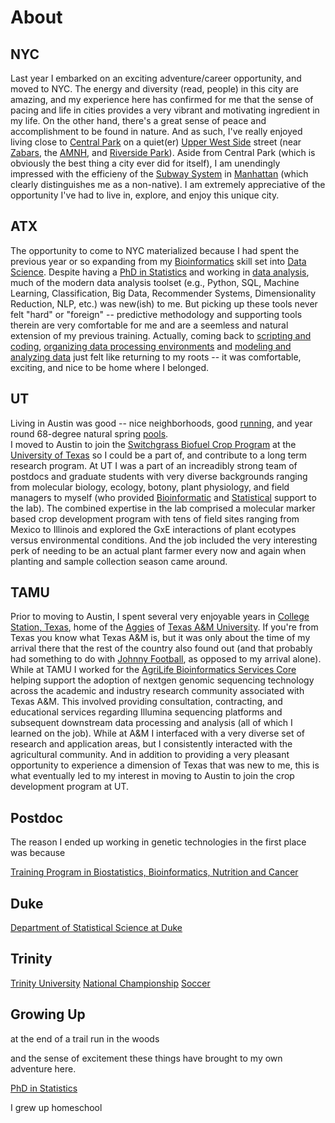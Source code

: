 # About

## NYC

Last year I embarked on an exciting adventure/career opportunity, and moved to NYC.
The energy and diversity (read, people) in this city are amazing,
and my experience here has confirmed for me that the sense of pacing and life 
in cities provides a very vibrant and motivating ingredient in my life.
On the other hand, there's a great sense of peace and accomplishment to be found
in nature. And as such, I've really enjoyed living close to [Central Park](https://www.google.com/maps/place/Central+Park/@40.7438632,-74.0175455,12z/data=!4m5!3m4!1s0x89c2589a018531e3:0xb9df1f7387a94119!8m2!3d40.7828647!4d-73.9653551) on a quiet(er)
[Upper West Side](https://www.google.com/maps/@40.7851626,-73.9739507,14z) street (near
[Zabars](https://www.google.com/maps/place/Zabar's/@40.7848188,-73.984094,16z/data=!4m5!3m4!1s0x89c258862e7ae59b:0x161b26b78af02870!8m2!3d40.7848148!4d-73.9797113),
the [AMNH](https://www.google.com/maps/place/American+Museum+of+Natural+History/@40.7802558,-73.9829629,15z/data=!4m5!3m4!1s0x89c258f4b00f7a09:0xa27d8172624c5db1!8m2!3d40.7813241!4d-73.9739882), and
[Riverside Park](https://www.google.com/maps/@40.8027274,-73.9705007,14z)).
Aside from Central Park (which is obviously the best thing a city ever did for itself), I am
unendingly impressed with the efficieny of the [Subway System](http://web.mta.info/maps/submap.html) in [Manhattan](https://en.wikipedia.org/wiki/Boroughs_of_New_York_City)
(which clearly distinguishes me as a non-native).
I am extremely appreciative of the opportunity I've had to live in, explore, and enjoy this unique city.


## ATX

The opportunity to come to NYC materialized because I had spent the previous year or so
expanding from my [Bioinformatics](https://github.com/pointOfive/Examples/tree/master/Compute#hpc) skill set
into [Data Science](https://github.com/pointOfive/Examples/tree/master/Lectures#lecture-material). 
Despite having a [PhD in Statistics](https://stat.duke.edu/people/scott-l-schwartz) and working in
[data analysis](https://github.com/pointOfive/Examples/tree/master/Papers#publications),
much of the modern data analysis toolset
(e.g., Python, SQL, Machine Learning, Classification, Big Data, Recommender Systems, Dimensionality Reduction, NLP, etc.)
was new(ish) to me.  But picking up these tools never felt "hard" or "foreign" -- predictive methodology and supporting tools therein
are very comfortable for me and are a seemless and natural extension of my previous training. 
Actually, coming back to [scripting and coding](https://github.com/pointOfive/Examples/tree/master/Code),
[organizing data processing environments](https://github.com/pointOfive/Examples/tree/master/Compute#aws-ec2emrs3) and
[modeling and analyzing data](https://github.com/pointOfive/Examples/tree/master/Examples) just felt like returning to my roots -- it was comfortable, exciting, and
nice to be home where I belonged.

## UT

Living in Austin was good -- 
nice neighborhoods, good [running](http://www.mountainbiketx.com/downloads/texas/maps/Shoal_Creek.pdf), and 
year round 68-degree natural spring [pools](https://www.google.com/maps/place/Deep+Eddy+Municipal+Pool/@30.2742588,-97.7777817,15z/data=!4m5!3m4!1s0x8644b546480d4c9f:0x36e8599164fc2421!8m2!3d30.276515!4d-97.7732058).  
I moved to Austin to join the [Switchgrass Biofuel Crop Program](https://sites.cns.utexas.edu/juenger_lab/home)
at the [University of Texas](https://integrativebio.utexas.edu)
so I could be a part of, and contribute to a long term research program.
At UT I was a part of an increadibly strong team of postdocs and graduate students with very diverse backgrounds ranging from 
molecular biology, ecology, botony, plant physiology, and field managers to myself (who provided
[Bioinformatic](https://github.com/pointOfive/Examples/tree/master/Compute#open-source-tools) and
[Statistical](https://github.com/pointOfive/Examples/tree/master/Papers#publications) support to the lab).
The combined expertise in the lab comprised a molecular marker based crop development program
with tens of field sites ranging from Mexico to Illinois and 
explored the GxE interactions of plant ecotypes versus environmental conditions.
And the job included the very interesting perk of needing to be an actual plant farmer every now and again
when planting and sample collection season came around.  


## TAMU

Prior to moving to Austin, I spent several very enjoyable years in
[College Station, Texas](https://www.google.com/maps/place/College+Station,+TX/@30.5907759,-100.7740924,6z/data=!4m5!3m4!1s0x8646848619463ca3:0xc969c74db6bf6ac9!8m2!3d30.627977!4d-96.3344068), home of the
[Aggies](https://medium.com/@ln_ib/reload-collected-texas-a-m-aggie-jokes-4f74c2d86f34) of
[Texas A&M University](https://borlaug.tamu.edu).  If you're from Texas you know what Texas A&M is, but it was only
about the time of my arrival there that the rest of the country also found out (and that probably had something to do with
[Johnny Football](https://www.youtube.com/watch?v=7kVxxdFOcQQ), as opposed to my arrival alone).
While at TAMU I worked for the [AgriLife Bioinformatics Services Core](http://www.txgen.tamu.edu)
helping support the adoption of nextgen genomic sequencing technology
across the academic and industry research community associated with Texas A&M.
This involved providing consultation, contracting, and educational services
regarding Illumina sequencing platforms and subsequent downstream data processing and analysis
(all of which I learned on the job).
While at A&M I interfaced with a very diverse set of research and application areas,
but I consistently interacted with the agricultural community.
And in addition to providing a very pleasant opportunity to experience a dimension of Texas
that was new to me, this is what eventually led to my interest in moving to Austin
to join the crop development program at UT. 


## Postdoc

The reason I ended up working in genetic technologies in the first place was because 

[Training Program in Biostatistics, Bioinformatics, Nutrition and Cancer](https://www.stat.tamu.edu/train/index.html)

## Duke 

[Department of Statistical Science at Duke](https://stat.duke.edu)

## Trinity

[Trinity University](https://new.trinity.edu)
[National Championship](http://www.trinitytigers.com/history/nationalchampions/index)
[Soccer](http://www.trinitytigers.com/sports/msoc/index)

## Growing Up

at the end of a trail run in the woods

and the sense of excitement these
things have brought to my own adventure here.


[PhD in Statistics](https://github.com/pointOfive/Examples/tree/master/Papers#publications)


I grew up homeschool